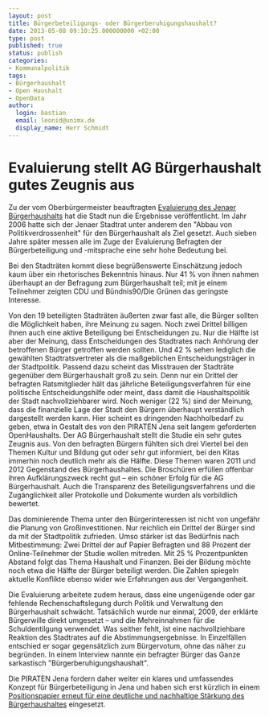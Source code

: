 ```yaml
---
layout: post
title: Bürgerbeteiligungs- oder Bürgerberuhigungshaushalt?
date: 2013-05-08 09:10:25.000000000 +02:00
type: post
published: true
status: publish
categories:
- Kommunalpolitik
tags:
- Bürgerhaushalt
- Open Haushalt
- OpenData
author:
  login: bastian
  email: leonid@unimx.de
  display_name: Herr Schmidt
---
```

Evaluierung stellt AG Bürgerhaushalt gutes Zeugnis aus
======================================================
Zu der vom Oberbürgermeister beauftragten [Evaluierung des Jenaer Bürgerhaushalts][1] hat die Stadt nun die Ergebnisse veröffentlicht. Im Jahr 2006 hatte sich der Jenaer Stadtrat unter anderem den "Abbau von Politikverdrossenheit" für den Bürgerhaushalt als Ziel gesetzt. Auch sieben Jahre später messen alle im Zuge der Evaluierung Befragten der Bürgerbeteiligung und -mitsprache eine sehr hohe Bedeutung bei.

Bei den Stadträten kommt diese begrüßenswerte Einschätzung jedoch kaum über ein rhetorisches Bekenntnis hinaus. Nur 41 % von ihnen nahmen überhaupt an der Befragung zum Bürgerhaushalt teil; mit je einem Teilnehmer zeigten CDU und Bündnis90/Die Grünen das geringste Interesse.

Von den 19 beteiligten Stadträten äußerten zwar fast alle, die Bürger sollten die Möglichkeit haben, ihre Meinung zu sagen. Noch zwei Drittel billigen ihnen auch eine aktive Beteiligung bei Entscheidungen zu. Nur die Hälfte ist aber der Meinung, dass Entscheidungen des Stadtrates nach Anhörung der betroffenen Bürger getroffen werden sollten. Und 42 % sehen lediglich die gewählten Stadtratsvertreter als die maßgeblichen Entscheidungsträger in der Stadtpolitik. Passend dazu scheint das Misstrauen der Stadträte gegenüber dem Bürgerhaushalt groß zu sein. Denn nur ein Drittel der befragten Ratsmitglieder hält das jährliche Beteiligungsverfahren für eine politische Entscheidungshilfe oder meint, dass damit die Haushaltspolitik der Stadt nachvollziehbarer wird. Noch weniger (22 %) sind der Meinung, dass die finanzielle Lage der Stadt den Bürgern überhaupt verständlich dargestellt werden kann. Hier scheint es dringenden Nachholbedarf zu geben, etwa in Gestalt des von den PIRATEN Jena seit langem geforderten OpenHaushalts.
Der AG Bürgerhaushalt stellt die Studie ein sehr gutes Zeugnis aus. Von den befragten Bürgern fühlten sich drei Viertel bei den Themen Kultur und Bildung gut oder sehr gut informiert, bei den Kitas immerhin noch deutlich mehr als die Hälfte. Diese Themen waren 2011 und 2012 Gegenstand des Bürgerhaushaltes. Die Broschüren erfüllen offenbar ihren Aufklärungszweck recht gut – ein schöner Erfolg für die AG Bürgerhaushalt. Auch die Transparenz des Beteiligungsverfahrens und die Zugänglichkeit aller Protokolle und Dokumente wurden als vorbildlich bewertet.

Das dominierende Thema unter den Bürgerinteressen ist nicht von ungefähr die Planung von Großinvestitionen. Nur reichlich ein Drittel der Bürger sind da mit der Stadtpolitik zufrieden. Umso stärker ist das Bedürfnis nach Mitbestimmung: Zwei Drittel der auf Papier Befragten und 88 Prozent der Online-Teilnehmer der Studie wollen mitreden. Mit 25 % Prozentpunkten Abstand folgt das Thema Haushalt und Finanzen. Bei der Bildung möchte noch etwa die Hälfte der Bürger beteiligt werden. Die Zahlen spiegeln aktuelle Konflikte ebenso wider wie Erfahrungen aus der Vergangenheit.

Die Evaluierung arbeitete zudem heraus, dass eine ungenügende oder gar fehlende Rechenschaftslegung durch Politik und Verwaltung den Bürgerhaushalt schwächt. Tatsächlich wurde nur einmal, 2009, der erklärte Bürgerwille direkt umgesetzt – und die Mehreinnahmen für die Schuldentilgung verwendet. Was seither fehlt, ist eine nachvollziehbare Reaktion des Stadtrates auf die Abstimmungsergebnisse. In Einzelfällen entschied er sogar gegensätzlich zum Bürgervotum, ohne das näher zu begründen. In einem Interview nannte ein befragter Bürger das Ganze sarkastisch "Bürgerberuhigungshaushalt".

Die PIRATEN Jena fordern daher weiter ein klares und umfassendes Konzept für Bürgerbeteiligung in Jena und haben sich erst kürzlich in einem [Positionspapier erneut für eine deutliche und nachhaltige Stärkung des Bürgerhaushaltes][2] eingesetzt.

[1]: http://www.jena.de/fm/1727/Evaluation_BHH_Jena_Bericht_2013_Endfassung.pdf
[2]: http://jena.piraten-thueringen.de/kommunalpolitik/positionspapiere/
